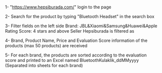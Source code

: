 1- "https://www.hepsiburada.com/&quot; login to the page

2- Search for the product by typing "Bluetooth Headset" in the search box

3- Filter fields on the left side
  Brand: JBL&Xiaomi&Samsung&Huawei&Apple
  Rating Score: 4 stars and above
  Seller Hepsiburada is filtered as

4- Brand, Product Name, Price and Evaluation Score information of the products (max 50 products) are received

5- For each brand, the products are sorted according to the evaluation score and printed to an Excel named BluetoothKulaklik_ddMMyyyy (Separated into sheets for each brand)
